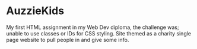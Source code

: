 # AuzzieKids
My first HTML assignment in my Web Dev diploma, the challenge was; unable to use classes or IDs for CSS styling. Site themed as a charity single page website to pull people in and give some info. 
